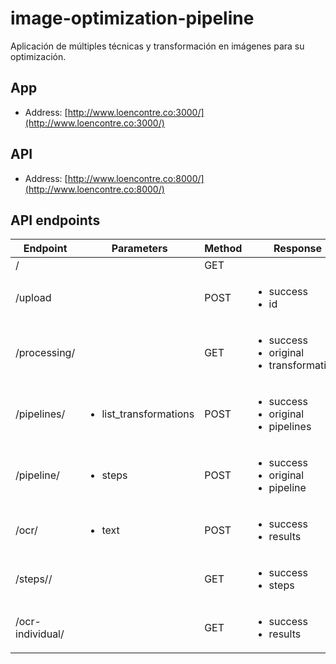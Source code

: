 # image-optimization-pipeline
Aplicación de múltiples técnicas y transformación en imágenes para su optimización.

## App
- Address: [http://www.loencontre.co:3000/](http://www.loencontre.co:3000/)

## API
- Address: [http://www.loencontre.co:8000/](http://www.loencontre.co:8000/)

## API endpoints

| Endpoint | Parameters | Method | Response | Description |
| --- | --- | --- | --- | --- |
| / |  | GET |  | Api root |
| /upload |  | POST | <ul><li>success</li><li>id</li></ul> | Upload new image |
| /processing/<image> |  | GET | <ul><li>success</li><li>original</li><li>transformations</li></ul> | Get trasnformations of image by id |
| /pipelines/<image> | <ul><li>list_transformations</li></ul> | POST | <ul><li>success</li><li>original</li><li>pipelines</li></ul> | Get pipelines of image by id |
| /pipeline/<image> | <ul><li>steps</li></ul> | POST | <ul><li>success</li><li>original</li><li>pipeline</li></ul> | Get specific pipeline of image by id |
| /ocr/<image> | <ul><li>text</li></ul> | POST | <ul><li>success</li><li>results</li></ul> | Get ocr of all pipelines of image by id |
| /steps/<pipeline>/ | | GET | <ul><li>success</li><li>steps</li></ul> | Get steps of pipeline by id |
| /ocr-individual/<pipeline> | | GET | <ul><li>success</li><li>results</li></ul> | Get text of pipeline by id |

